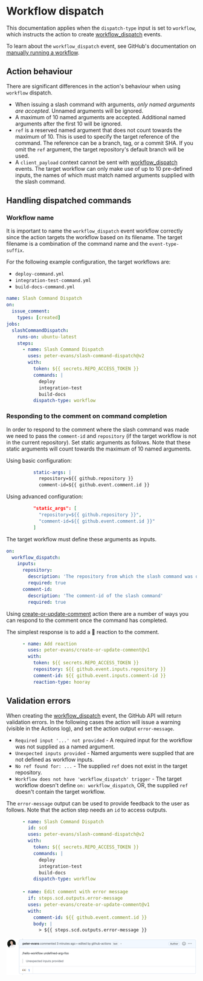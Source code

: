 # Workflow dispatch

This documentation applies when the `dispatch-type` input is set to `workflow`, which instructs the action to create [workflow_dispatch](https://docs.github.com/en/actions/reference/events-that-trigger-workflows#workflow_dispatch) events.

To learn about the `workflow_dispatch` event, see GitHub's documentation on [manually running a workflow](https://docs.github.com/en/actions/configuring-and-managing-workflows/configuring-a-workflow#manually-running-a-workflow).

## Action behaviour

There are significant differences in the action's behaviour when using `workflow` dispatch.

- When issuing a slash command with arguments, *only named arguments are accepted*. Unnamed arguments will be ignored.
- A maximum of 10 named arguments are accepted. Additional named arguments after the first 10 will be ignored.
- `ref` is a reserved named argument that does not count towards the maximum of 10. This is used to specify the target reference of the command. The reference can be a branch, tag, or a commit SHA. If you omit the `ref` argument, the target repository's default branch will be used.
- A `client_payload` context cannot be sent with [workflow_dispatch](https://docs.github.com/en/actions/reference/events-that-trigger-workflows#workflow_dispatch) events. The target workflow can only make use of up to 10 pre-defined inputs, the names of which must match named arguments supplied with the slash command.

## Handling dispatched commands

### Workflow name

It is important to name the `workflow_dispatch` event workflow correctly since the action targets the workflow based on its filename. The target filename is a combination of the command name and the `event-type-suffix`.

For the following example configuration, the target workflows are:
- `deploy-command.yml`
- `integration-test-command.yml`
- `build-docs-command.yml`

```yml
name: Slash Command Dispatch
on:
  issue_comment:
    types: [created]
jobs:
  slashCommandDispatch:
    runs-on: ubuntu-latest
    steps:
      - name: Slash Command Dispatch
        uses: peter-evans/slash-command-dispatch@v2
        with:
          token: ${{ secrets.REPO_ACCESS_TOKEN }}
          commands: |
            deploy
            integration-test
            build-docs
          dispatch-type: workflow
```

### Responding to the comment on command completion

In order to respond to the comment where the slash command was made we need to pass the `comment-id` and `repository` (if the target workflow is not in the current repository). Set static arguments as follows. Note that these static arguments will count towards the maximum of 10 named arguments.

Using basic configuration:
```yml
          static-args: |
            repository=${{ github.repository }}
            comment-id=${{ github.event.comment.id }}
```

Using advanced configuration:
```json
          "static_args": [
            "repository=${{ github.repository }}",
            "comment-id=${{ github.event.comment.id }}"
          ]
```

The target workflow must define these arguments as inputs.

```yml
on:
  workflow_dispatch:
    inputs:
      repository:
        description: 'The repository from which the slash command was dispatched'
        required: true
      comment-id:
        description: 'The comment-id of the slash command'
        required: true
```

Using [create-or-update-comment](https://github.com/peter-evans/create-or-update-comment) action there are a number of ways you can respond to the comment once the command has completed.

The simplest response is to add a :tada: reaction to the comment.

```yml
      - name: Add reaction
        uses: peter-evans/create-or-update-comment@v1
        with:
          token: ${{ secrets.REPO_ACCESS_TOKEN }}
          repository: ${{ github.event.inputs.repository }}
          comment-id: ${{ github.event.inputs.comment-id }}
          reaction-type: hooray
```

## Validation errors

When creating the [workflow_dispatch](https://docs.github.com/en/actions/reference/events-that-trigger-workflows#workflow_dispatch) event, the GitHub API will return validation errors. In the following cases the action will issue a warning (visible in the Actions log), and set the action output `error-message`.

- `Required input '...' not provided` - A required input for the workflow was not supplied as a named argument.
- `Unexpected inputs provided` - Named arguments were supplied that are not defined as workflow inputs.
- `No ref found for: ...` - The supplied `ref` does not exist in the target repository.
- `Workflow does not have 'workflow_dispatch' trigger` - The target workflow doesn't define `on: workflow_dispatch`, OR, the supplied `ref` doesn't contain the target workflow.

The `error-message` output can be used to provide feedback to the user as follows. Note that the action step needs an `id` to access outputs.

```yml
      - name: Slash Command Dispatch
        id: scd
        uses: peter-evans/slash-command-dispatch@v2
        with:
          token: ${{ secrets.REPO_ACCESS_TOKEN }}
          commands: |
            deploy
            integration-test
            build-docs
          dispatch-type: workflow

      - name: Edit comment with error message
        if: steps.scd.outputs.error-message
        uses: peter-evans/create-or-update-comment@v1
        with:
          comment-id: ${{ github.event.comment.id }}
          body: |
            > ${{ steps.scd.outputs.error-message }}
```

![Comment Parsing](assets/error-message-output.png)
